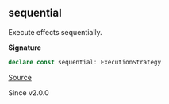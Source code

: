 ## sequential

Execute effects sequentially.

**Signature**

```ts
declare const sequential: ExecutionStrategy
```

[Source](https://github.com/Effect-TS/effect/tree/main/packages/effect/src/ExecutionStrategy.ts#L56)

Since v2.0.0